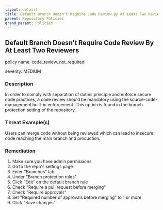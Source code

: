 ```yaml
---
layout: default
title: Default Branch Doesn't Require Code Review By At Least Two Reviewers
parent: Repository Policies
grand_parent: Policies
---
```



## Default Branch Doesn't Require Code Review By At Least Two Reviewers
policy name: code_review_not_required

severity: MEDIUM

### Description
In order to comply with separation of duties principle and enforce secure code practices, a code review should be mandatory using the source-code-management built-in enforcement. This option is found in the branch protection setting of the repository.

### Threat Example(s)
Users can merge code without being reviewed which can lead to insecure code reaching the main branch and production.



### Remediation
1. Make sure you have admin permissions
2. Go to the repo's settings page
3. Enter "Branches" tab
4. Under "Branch protection rules"
5. Click "Edit" on the default branch rule
6. Check "Require a pull request before merging"
7. Check "Require approvals"
8. Set "Required number of approvals before merging" to 1 or more
9. Click "Save changes"



